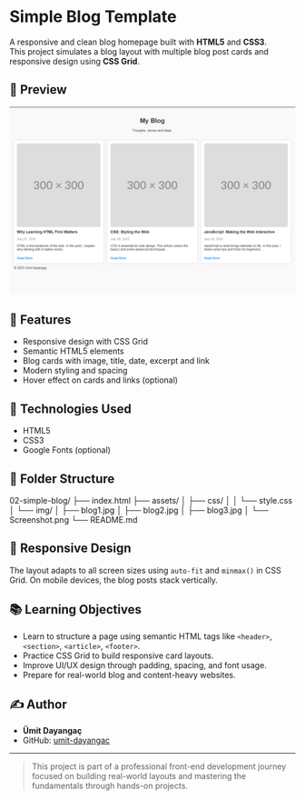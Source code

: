 # Simple Blog Template

A responsive and clean blog homepage built with **HTML5** and **CSS3**.  
This project simulates a blog layout with multiple blog post cards and responsive design using **CSS Grid**.

## 📸 Preview

![blog screenshot](assets/img/Screenshot.png)

## 🚀 Features

- Responsive design with CSS Grid
- Semantic HTML5 elements
- Blog cards with image, title, date, excerpt and link
- Modern styling and spacing
- Hover effect on cards and links (optional)

## 🧰 Technologies Used

- HTML5
- CSS3
- Google Fonts (optional)

## 📁 Folder Structure

02-simple-blog/
├── index.html
├── assets/
│   ├── css/
│   │   └── style.css
│   └── img/
│       ├── blog1.jpg
│       ├── blog2.jpg
│       ├── blog3.jpg
│       └── Screenshot.png
└── README.md 



## 📱 Responsive Design

The layout adapts to all screen sizes using `auto-fit` and `minmax()` in CSS Grid.
On mobile devices, the blog posts stack vertically.

## 📚 Learning Objectives

- Learn to structure a page using semantic HTML tags like `<header>`, `<section>`, `<article>`, `<footer>`.
- Practice CSS Grid to build responsive card layouts.
- Improve UI/UX design through padding, spacing, and font usage.
- Prepare for real-world blog and content-heavy websites.

## ✍️ Author

- **Ümit Dayangaç**
- GitHub: [umit-dayangac](https://github.com/umit-dayangac)

---

> This project is part of a professional front-end development journey focused on building real-world layouts and mastering the fundamentals through hands-on projects.
